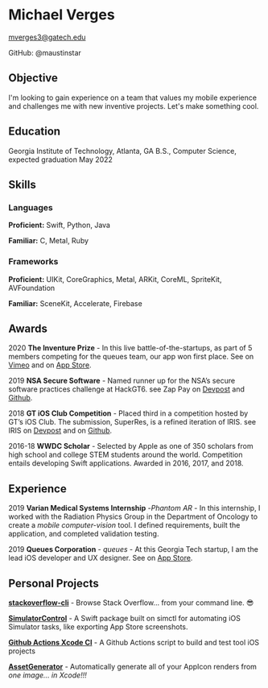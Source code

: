 # Michael Verges
mverges3@gatech.edu

GitHub: @maustinstar

## Objective
I'm looking to gain experience on a team that values my mobile experience and challenges me with new inventive projects. Let's make something cool.

## Education
Georgia Institute of Technology, Atlanta, GA
B.S., Computer Science, expected graduation May 2022

## Skills

### Languages
**Proficient:** Swift, Python, Java

**Familiar:** C, Metal, Ruby

### Frameworks
**Proficient:** UIKit, CoreGraphics, Metal, ARKit, CoreML, SpriteKit, AVFoundation

**Familiar:** SceneKit, Accelerate, Firebase

## Awards

2020 **The Inventure Prize** - In this live battle-of-the-startups, as part of 5 members competing for the queues team, our app won first place. See on [Vimeo](https://vimeo.com/397338747#t=410s) and on [App Store](apps.apple.com/us/app/queues/id1402712414).

2019 **NSA Secure Software** - Named runner up for the NSA’s secure software practices challenge at HackGT6. see Zap Pay on [Devpost](https://devpost.com/software/zap-pay) and [Github](https://github.com/maustinstar/zappay).

2018 **GT iOS Club Competition** - Placed third in a competition hosted by GT’s iOS Club. The submission, SuperRes, is a refined iteration of IRIS. see IRIS on [Devpost](https://devpost.com/software/iris-yvi2gj) and on [Github](https://github.com/maustinstar/IRIS).

2016-18 **WWDC Scholar** - Selected by Apple as one of 350 scholars from high school and college STEM students around the world. Competition entails developing Swift applications. Awarded in 2016, 2017, and 2018.

## Experience

2019 **Varian Medical Systems Internship** -*Phantom AR* - In this internship, I worked with the Radiation Physics Group in the Department of Oncology to create a *mobile computer-vision* tool. I defined requirements, built the application, and completed validation testing.

2019 **Queues Corporation** - *queues* - At this Georgia Tech startup, I am the lead iOS developer and UX designer. See on [App Store](apps.apple.com/us/app/queues/id1402712414).

## Personal Projects

[**stackoverflow-cli**](https://github.com/maustinstar/stackoverflow-cli) - Browse Stack Overflow... from your command line. 😎

[**SimulatorControl**](https://github.com/maustinstar/SimulatorControl) - A Swift package built on simctl for automating iOS Simulator tasks, like exporting App Store screenshots.

[**Github Actions Xcode CI**](https://github.com/maustinstar/starter-workflows/blob/master/ci/xcode.yml) - A Github Actions script to build and test tool iOS projects

[**AssetGenerator**](https://github.com/maustinstar/AssetGenerator) - Automatically generate all of your AppIcon renders from *one image... in Xcode!!!*

